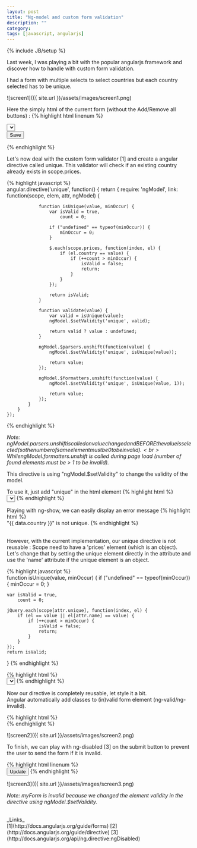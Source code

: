 ```yaml
---
layout: post
title: "Ng-model and custom form validation"
description: ""
category: 
tags: [javascript, angularjs]
---
```

{% include JB/setup %}

Last week, I was playing a bit with the popular angularjs framework and discover
how to handle with custom form validation.

I had a form with multiple selects to select countries but each country selected has to be unique.

![screen1]({{ site.url }}/assets/images/screen1.png)

Here the simply html of the current form (without the Add/Remove all buttons) :
{% highlight html linenum %}   
    <form name="myForm" ng-submit="doSomething()">
        <div ng-repeat="price in prices">
            <select name="country" ng-model="price.country" required="required" ng-options="key as value for (key, value) in countries"></select>
        </div>
        <button type="submit" ng-disabled="myForm.$invalid">Save</button>
    </form>
{% endhighlight %}   

Let's now deal with the custom form validator [1] and create a angular directive
called unique. This validator will check if an existing country already exists in 
scope.prices.


{% highlight javascript  %}   
    angular.directive('unique', function() {
        return {
            require: 'ngModel',
            link: function(scope, elem, attr, ngModel) {

                function isUnique(value, minOccur) {
                    var isValid = true,
                        count = 0;

                    if ("undefined" == typeof(minOccur)) {
                        minOccur = 0;
                    }

                    $.each(scope.prices, function(index, el) {
                        if (el.country == value) {
                            if (++count > minOccur) {
                                isValid = false;
                                return;
                            }
                        }
                    });

                    return isValid;
                }

                function validate(value) {
                    var valid = isUnique(value);
                    ngModel.$setValidity('unique', valid);

                    return valid ? value : undefined;
                }

                ngModel.$parsers.unshift(function(value) {
                    ngModel.$setValidity('unique', isUnique(value));

                    return value;
                });

                ngModel.$formatters.unshift(function(value) {
                    ngModel.$setValidity('unique', isUnique(value, 1));

                    return value;
                });
            }
        }
    });
{% endhighlight %}   

_Note: ngModel.$parsers.unshift is called on value changed and BEFORE the value is selected (so 
the number of same element must be 0 to be invalid).<br>
While ngModel.$formatters.unshift is called during page load
(number of found elements must be > 1 to be invalid)._<br>

This directive is using "ngModel.$setValidity" to change the validity of the model.

To use it, just add "unique" in the html element 
{% highlight html  %}   
    <select ng-model="price.country" required="required" ng-options="key as value for (key, value) in countries" unique></select>
{% endhighlight %}   

Playing with ng-show, we can easily display an error message
{% highlight html %}   
 <span ng-show="myForm.element.$error.unique">
      "\{\{ data.country \}\}" is not unique.
</span>
{% endhighlight %}   

<br>
However, with the current implementation, our unique directive is not reusable : 
Scope need to have a 'prices' element (which is an object).<br>
Let's change that by setting the unique element directly in the attribute and use
the 'name' attribute if the unique element is an object.

{% highlight javascript %}   
function isUnique(value, minOccur) {
    if ("undefined" == typeof(minOccur)) {
        minOccur = 0;
    }

    var isValid = true,
        count = 0;

    jQuery.each(scope[attr.unique], function(index, el) {
        if (el == value || el[attr.name] == value) {
            if (++count > minOccur) {
                isValid = false;
                return;
            }
        }
    });
    return isValid;
}
{% endhighlight %}

{% highlight html %}   
    <select ng-model="price.country" required="required" ng-options="key as value for (key, value) in countries" unique="prices"></select>
{% endhighlight %}


Now our directive is completely reusable, let style it a bit.<br>
Angular automatically add classes to (in)valid form element (ng-valid/ng-invalid).

{% highlight html  %}   
    <style>
    .ng-invalid {
      border: 1px solid red;
    }
    </style>
{% endhighlight %}   

![screen2]({{ site.url }}/assets/images/screen2.png)

To finish, we can play with ng-disabled [3] on the submit button to prevent 
the user to send the form if it is invalid.

{% highlight html linenum %}   
    <button type="submit" ng-disabled="myForm.$invalid">Update</button>
{% endhighlight %}   

![screen3]({{ site.url }}/assets/images/screen3.png)

_Note: myForm is invalid because we changed the element validity in the directive using
ngModel.$setValidity._

<br/>
_Links_ <br>
[1](http://docs.angularjs.org/guide/forms)
[2](http://docs.angularjs.org/guide/directive)
[3](http://docs.angularjs.org/api/ng.directive:ngDisabled)
